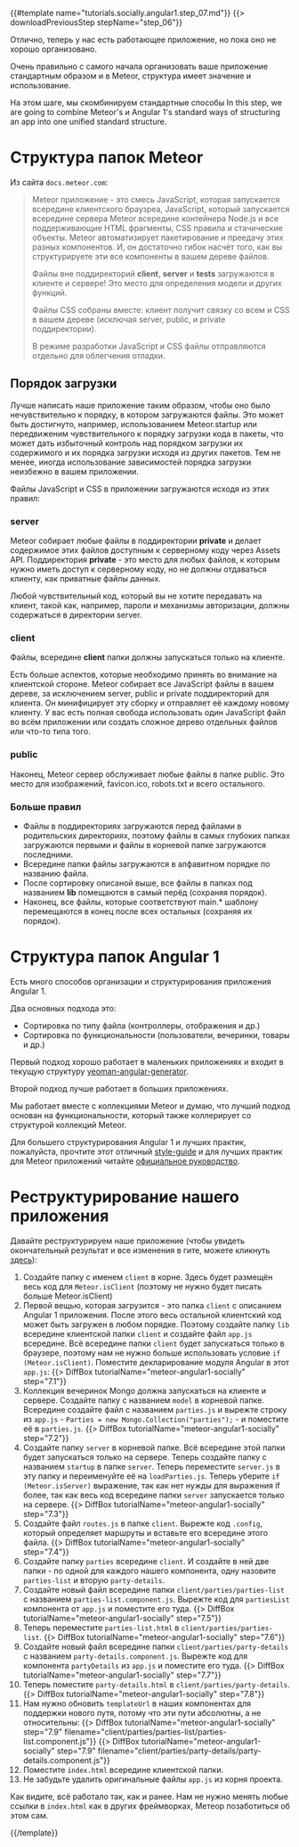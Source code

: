 {{#template name="tutorials.socially.angular1.step_07.md"}}
{{> downloadPreviousStep stepName="step_06"}}

Отлично, теперь у нас есть работающее приложение, но пока оно не хорошо организовано.

Очень правильно с самого начала организовать ваше приложение стандартным образом и в Meteor, структура имеет значение и использование.

На этом шаге, мы скомбинируем стандартные способы In this step, we are going to combine Meteor's и Angular 1's standard ways of structuring an app into one unified standard structure.


# Структура папок Meteor

Из сайта `docs.meteor.com`:

> Meteor приложение - это смесь JavaScript, которая запускается всередине клиентского браузреа, JavaScript, который запускается всередине сервера Meteor всередине контейнера Node.js и все поддерживающие HTML фрагменты, CSS правила и стачические объекты.
> Meteor автоматизирует пакетирование и преедачу этих разных компонентов. И, он достаточно гибок насчёт того, как вы структурируете эти все компоненты в вашем дереве файлов.
>
> Файлы вне поддиректорий **client**, **server** и **tests** загружаются в клиенте и сервере!
> Это место для определения модели и других функций.
>
> Файлы CSS собраны вместе: клиент получит связку со всем и CSS в вашем дереве (исключая server, public, и private поддиректории).
>
> В режиме разработки JavaScript и CSS файлы отправляются отдельно для облегчения отладки.

## Порядок загрузки

Лучше написать наше приложение таким образом, чтобы оно было нечувствительно к порядку, в котором загружаются файлы. Это может быть достигнуто, например, использованием Meteor.startup или передвиженим чувствительного к порядку загрузки кода в пакеты, что может дать избыточный контроль над порядком загрузки их содержимого и их порядка загрузки исходя из других пакетов.
Тем не менее, иногда использование зависимостей порядка загрузки неизбежно в вашем приложении.

Файлы JavaScript и CSS в приложении загружаются исходя из этих правил:

### server

Meteor собирает любые файлы в поддиректории **private** и делает содержимое этих файлов доступным к серверному коду через Assets API. Поддиректория **private** - это место для любых файлов, к которым нужно иметь доступ к серверному коду, но не должны отдаваться клиенту, как приватные файлы данных.

Любой чувствительный код, который вы не хотите передавать на клиент, такой как, например, пароли и механизмы авторизации, должны содержаться в директории server.

### client

Файлы, всередине **client** папки должны запускаться только на клиенте.

Есть больше аспектов, которые необходимо принять во внимание на клиентской стороне. Meteor собирает все JavaScript файлы в вашем дереве, за исключением server, public и private поддиректорий для клиента. Он минифицирует эту сборку и отправляет её каждому новому клиенту. У вас есть полная свобода использовать один JavaScript файл во всём приложении или создать сложное дерево отдельных файлов или что-то типа того.

### public

Наконец, Meteor сервер обслуживает любые файлы в папке public. Это место для изображений, favicon.ico, robots.txt и всего остального.

### Больше правил

* Файлы в поддиректориях загружаются перед файлами в родительских директориях, поэтому файлы в самых глубоких папках загружаются первыми и файлы в корневой папке загружаются последними.
* Всередине папки файлы загружаются в алфавитном порядке по названию файла.
* После сортировку описаной выше, все файлы в папках под названием **lib** помещаются в самый перёд (сохраняя порядок).
* Наконец, все файлы, которые соответствуют main.* шаблону перемещаются  в конец после всех остальных (сохраняя их порядок).


# Структура папок Angular 1

Есть много способов организации и структурирования приложения Angular 1.

Два основных подхода это:

* Сортировка по типу файла (контроллеры, отображения и др.)
* Сортировка по функциональности (пользователи, вечеринки, товары и др.)

Первый подход хорошо работает в маленьких приложениях и входит в текущую структуру [yeoman-angular-generator](https://github.com/yeoman/generator-angular).

Второй подход лучше работает в больших приложениях.

Мы работает вместе с коллекциями Meteor и думаю, что лучший подход основан на функциональности, который также коллерирует со структурой коллекций Meteor.

Для большего структурирования Angular 1 и лучших практик, пожалуйста, прочтите этот отличный [style-guide](https://github.com/johnpapa/angularjs-styleguide#application-structure) и для лучших практик для Meteor приложений читайте [официальное руководство](http://guide.meteor.com/).

# Реструктурирование нашего приложения

Давайте реструктурируем наше приложение (чтобы увидеть окончательный результат и все изменения в гите, можете кликнуть [здесь](https://github.com/Urigo/meteor-angular-socially/compare/step_06...step_07)):

1. Создайте папку с именем `client` в корне. Здесь будет размещён весь код для `Meteor.isClient` (поэтому не нужно будет писать больше Meteor.isClient)
2. Первой вещью, которая загрузится - это папка `client` с описанием Angular 1 приложения. После этого весь остальной клиентский код может быть загружен в любом порядке. Поэтому создайте папку `lib` всередине клиентской папки `client` и создайте файл `app.js` всередине. Всё всередине папки `client` будет запускаться только в браузере, поэтому нам не нужно больше использовать условие `if (Meteor.isClient)`. Поместите декларирование модуля Angular в этот `app.js`:
{{> DiffBox tutorialName="meteor-angular1-socially" step="7.1"}}
3. Коллекция вечеринок Mongo должна запускаться на клиенте и сервере. Создайте папку с названием `model` в корневой папке. Всередине создайте файл с названием `parties.js` и вырежте строку из `app.js` - `Parties = new Mongo.Collection("parties");` - и поместите её в `parties.js`.
{{> DiffBox tutorialName="meteor-angular1-socially" step="7.2"}}
4. Создайте папку `server` в корневой папке. Всё всередине этой папки будет запускаться только на сервере. Теперь создайте папку с названием `startup` в папке `server`. Теперь переместите `server.js` в эту папку и переименуйте её на `loadParties.js`. Теперь уберите `if (Meteor.isServer)` выражение, так как нет нужды для выражения if более, так как весь код всередине папки `server` запускается только на сервере.
{{> DiffBox tutorialName="meteor-angular1-socially" step="7.3"}}
5. Создайте файл `routes.js` в папке `client`. Вырежте код `.config`, который определяет маршруты и вставьте его всередине этого файла.
{{> DiffBox tutorialName="meteor-angular1-socially" step="7.4"}}
6. Создайте папку `parties` всередине `client`. И создайте в ней две папки - по одной для каждого нашего компонента, одну назовите `parties-list` и вторую `party-details`.
7. Создайте новый файл всередине папки `client/parties/parties-list` с названием `parties-list.component.js`. Вырежте код для `partiesList` компонента от `app.js` и поместите его туда.
{{> DiffBox tutorialName="meteor-angular1-socially" step="7.5"}}
8. Теперь переместите `parties-list.html` в `client/parties/parties-list`.
{{> DiffBox tutorialName="meteor-angular1-socially" step="7.6"}}
9. Создайте новый файл всередине папки `client/parties/party-details` с названием  `party-details.component.js`. Вырежте код для компонента `partyDetails` из `app.js` и поместите его туда.
{{> DiffBox tutorialName="meteor-angular1-socially" step="7.7"}}
10. Теперь поместите `party-details.html` в `client/parties/party-details`.
{{> DiffBox tutorialName="meteor-angular1-socially" step="7.8"}}
11. Нам нужно обновить  `templateUrl` в наших компонентах для поддержки нового путя, потому что эти пути абсолютны, а не относительны:
{{> DiffBox tutorialName="meteor-angular1-socially" step="7.9" filename="client/parties/parties-list/parties-list.component.js"}}
{{> DiffBox tutorialName="meteor-angular1-socially" step="7.9" filename="client/parties/party-details/party-details.component.js"}}
13. Поместите `index.html` всередине клиентской папки.
14. Не забудьте удалить оригинальные файлы `app.js` из корня проекта.

Как видите, всё работало так, как и ранее.
Нам не нужно менять любые ссылки в `index.html` как в других фреймворках, Метеор позаботиться об этом сам.

{{/template}}